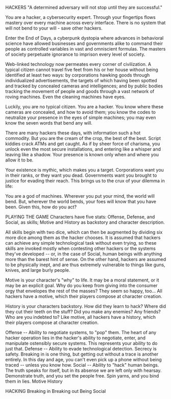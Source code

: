 HACKERS
"A determined adversary will not stop until they are successful."

You are a hacker, a cybersecurity expert. Through your fingertips flows mastery over every machine across every interface. There is no system that will not bend to your will - save other hackers.

Enter the End of Days, a cyberpunk dystopia where advances in behavioral science have allowed businesses and governments alike to command their people as controlled variables in vast and omniscient formulas. The masters of society perpetuate ignorance to imprison every level of society.

Web-linked technology now permeates every corner of civilization. A typical citizen cannot travel five feet from his or her house without being identified at least two ways: by corporations hawking goods through individualized advertisements, the targets of which having been spotted and tracked by concealed cameras and intelligences; and by public bodies tracking the movement of people and goods through a vast network of roving machines. Even the cleaning machines have eyes.

Luckily, you are no typical citizen. You are a hacker. You know where these cameras are concealed, and how to avoid them; you know the codes to neutralize your presence in the eyes of simple machines; you may even know the seven words that bend any will.

There are many hackers these days, with information such a hot commodity. But you are the cream of the crop, the best of the best. Script kiddies crack ATMs and get caught. As if by sheer force of charisma, you unlock even the most secure installations, and entering like a whisper and leaving like a shadow. Your presence is known only when and where you allow it to be.

Your existence is mythic, which makes you a target. Corporations want you in their ranks, or they want you dead. Governments want you brought to justice for evading their reach. This brings us to the crux of your dilemma in life:

You are a god of machines. Wherever you put your mind, the world will bend. But, wherever the world bends, your foes will know that you have been. Given this, how do you act?

PLAYING THE GAME
Characters have five stats: Offense, Defense, and Social, as skills; Motive and History as backstory and character description.

All skills begin with two dice, which can then be augmented by dividing six more dice among them as the hacker chooses. It is assumed that hackers can achieve any simple technological task without even trying, so these skills are invoked mostly when contesting other hackers or the systems they've developed -- or, in the case of Social, human beings with anything more than the barest hint of sense. On the other hand, hackers are assumed to be physically inept, and are thus extremely vulnerable to things like guns, knives, and large burly people.

Motive is your character's "why" to life. It may be a moral statement, or it may be an explicit goal. Why do you keep from giving into the consumer orgy that envelopes the rest of the masses? They seem so happy, too... All hackers have a motive, which their players compose at character creation.

History is your characters backstory. How did they learn to hack? Where did they cut their teeth on the stuff? Did you make any enemies? Any friends? Who are you indebted to? Like motive, all hackers have a history, which their players compose at character creation.

Offense -- Ability to negotiate systems, to "pop" them.
	The heart of any hacker operation lies in the hacker's ability to negotiate, enter, and manipulate ostensibly secure systems. This represents your ability to do just that.
Defense -- Ability to evade technological detection.
	Secrecy is safety. Breaking in is one thing, but getting out without a trace is another entirely. In this day and age, you can't even pick up a phone without being traced -- unless you know how.
Social -- Ability to "hack" human beings.
	The truth speaks for itself, but in its absense we are left only with hearsay. Demonstrate truth, and you set the people free. Spin yarns, and you bind them in lies.
Motive
History

HACKING
Breaking in
Breaking out
Being Social
